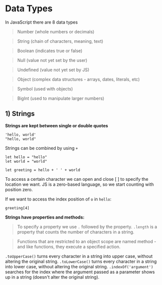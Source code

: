# Data Types

In JavaScript there are 8 data types

> Number (whole numbers or decimals)

> String (chain of characters, meaning, text)

> Boolean (indicates true or false)

> Null (value not yet set by the user)

> Undefined (value not yet set by JS)

> Object (complex data structures - arrays, dates, literals, etc)

> Symbol (used with objects)

> BigInt (used to manipulate larger numbers)


## 1) Strings
**Strings are kept between single or double quotes** 
```
'hello, world'
"hello, world"

```
Strings can be combined by using  `+`
```
let hello = "hello"
let world = "world"

let greeting = hello + ' ' + world
```
To access a certain character we can open and close [ ] to specify the location we want. JS is a zero-based language, so we start counting with position zero.

If we want to access the index position of `o` in `hello`:

```
greeting[4]
```

**Strings have properties and methods:** 
> To specify a property we use  `.` followed by the property.
`.length` is a property that counts the number of characters in a string.

> Functions that are restricted to an object scope are named method - and like functions, they execute a specified action.

`.toUpperCase()` turns every character in a string into upper case, without altering the original string. 
`.toLowerCase()` turns every character in a string into lower case, without altering the original string. 
`.indexOf('argument')` searches for the index where the argument passed as a parameter shows up in a string (doesn't alter the original string).